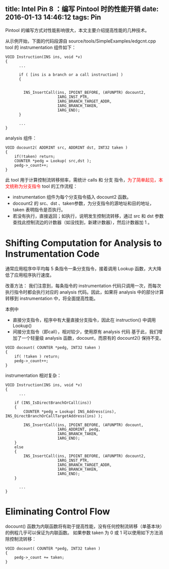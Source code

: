 title: Intel Pin 8 ：编写 Pintool 时的性能开销
date: 2016-01-13 14:46:12
tags: Pin
---
Pintool 的编写方式对性能影响很大，本文主要介绍提高性能的几种技术。
<!-- more -->
从示例开始，下面的代码段源自 source/tools/SimpleExamples/edgcnt.cpp
tool 的 instrumentation 组件如下：
```
VOID Instruction(INS ins, void *v)
{
      ...

      if ( [ins is a branch or a call instruction] )
      {


        INS_InsertCall(ins, IPOINT_BEFORE, (AFUNPTR) docount2,
                       IARG_INST_PTR,
                       IARG_BRANCH_TARGET_ADDR,
                       IARG_BRANCH_TAKEN,
                       IARG_END);
      }

      ...
}
```

analysis 组件：
```
VOID docount2( ADDRINT src, ADDRINT dst, INT32 taken )
{
    if(!taken) return;
    COUNTER *pedg = Lookup( src,dst );
    pedg->_count++;
}
```

此 tool 用于计算控制流转移频率，需统计 calls 和 分支 指令，<font color="red">为了简单起见，本文统称为分支指令</font>
tool 的工作流程：
 - instrumentation 组件为每个分支指令插入 docount2 函数。
 - docount2 的 src、dst 、taken参数，为分支指令的源地址和目的地址，taken 表明指令是否执行。
 - 若没有执行，直接返回；如执行，说明发生控制流转移，通过 src 和 dst 参数查找此控制流边的计数器（如没找到，新建计数器），然后计数器加 1 。


# Shifting Computation for Analysis to Instrumentation Code
通常应用程序中平均每 5 条指令一条分支指令，接着调用 Lookup 函数，大大降低了应用程序执行速度。

改善方法：
我们注意到，每条指令的 instrumentation 代码只调用一次，而每次执行指令时都会执行对应的 analysis 代码。因此，如果将 analysis 中的部分计算转移到 instrumentation 中，将全面提高性能。

本例中
 - 直接分支指令，程序中有大量直接分支指令，因此在 instruction() 中调用 Lookup() 
 - 间接分支指令（即call），相对较少，使用原有 analysis 代码
基于此，我们增加了一个轻量级 analysis 函数，docount，而原有的 docount2() 保持不变。
```
VOID docount( COUNTER *pedg, INT32 taken )
{
    if( !taken ) return;
    pedg->_count++;
}
```

instrumentation 相对复杂：
```
VOID Instruction(INS ins, void *v)
{
      ...

    if (INS_IsDirectBranchOrCall(ins))
    {
        COUNTER *pedg = Lookup( INS_Address(ins),  INS_DirectBranchOrCallTargetAddress(ins) );

        INS_InsertCall(ins, IPOINT_BEFORE, (AFUNPTR) docount,
                       IARG_ADDRINT, pedg,
                       IARG_BRANCH_TAKEN,
                       IARG_END);
    }
    else
    {
        INS_InsertCall(ins, IPOINT_BEFORE, (AFUNPTR) docount2,
                       IARG_INST_PTR,
                       IARG_BRANCH_TARGET_ADDR,
                       IARG_BRANCH_TAKEN,
                       IARG_END);
    }

      ...
}
```

# Eliminating Control Flow
docount() 函数为内联函数将有助于提高性能，没有任何控制流转移（单基本块）的例程几乎可以保证为内联函数。
如果参数 taken 为 0 或 1 可以使用如下方法消除控制流转移：
```
VOID docount( COUNTER *pedg, INT32 taken )
{
    pedg->_count += taken;
}
```

